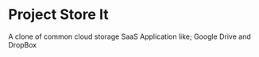 # Project Store It

A clone of common cloud storage SaaS Application like; Google Drive and DropBox


